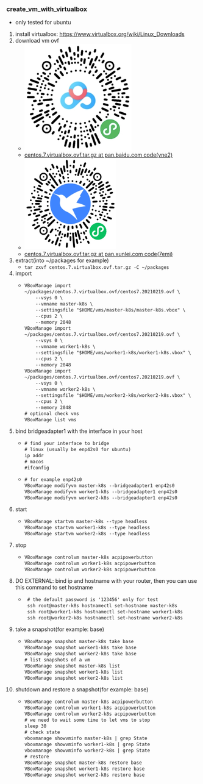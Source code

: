 ### create_vm_with_virtualbox

* only tested for ubuntu

1. install virtualbox: https://www.virtualbox.org/wiki/Linux_Downloads
2. download vm ovf
    * ![binary_code_for_vm_ovf.png](images/binary_code_for_vm_ovf.baidu.png)
    * [centos.7.virtualbox.ovf.tar.gz at pan.baidu.com code(vne2)](https://pan.baidu.com/s/1HpCvnnXlKRJrgF7jbmUvvQ)
    * ![binary_code_for_vm_ovf.png](images/binary_code_for_vm_ovf.xunlei.png)
    * [centos.7.virtualbox.ovf.tar.gz at pan.xunlei.com code(7emj)](https://pan.xunlei.com/s/VMW8PHxOeDC90M2JFNSamXceA1)
3. extract(into ~/packages for example)
    * ```tar zxvf centos.7.virtualbox.ovf.tar.gz -C ~/packages```
4. import
    * ```shell
      VBoxManage import ~/packages/centos.7.virtualbox.ovf/centos7.20210219.ovf \
          --vsys 0 \
          --vmname master-k8s \
          --settingsfile "$HOME/vms/master-k8s/master-k8s.vbox" \
          --cpus 2 \
          --memory 2048
      VBoxManage import ~/packages/centos.7.virtualbox.ovf/centos7.20210219.ovf \
          --vsys 0 \
          --vmname worker1-k8s \
          --settingsfile "$HOME/vms/worker1-k8s/worker1-k8s.vbox" \
          --cpus 2 \
          --memory 2048
      VBoxManage import ~/packages/centos.7.virtualbox.ovf/centos7.20210219.ovf \
          --vsys 0 \
          --vmname worker2-k8s \
          --settingsfile "$HOME/vms/worker2-k8s/worker2-k8s.vbox" \
          --cpus 2 \
          --memory 2048
      # optional check vms
      VBoxManage list vms
      ```
5. bind bridgeadapter1 with the interface in your host
    * ```shell
      # find your interface to bridge
      # linux (usually be enp42s0 for ubuntu)
      ip addr
      # macos
      #ifconfig
      ```
    * ```shell
      # for example enp42s0
      VBoxManage modifyvm master-k8s --bridgeadapter1 enp42s0
      VBoxManage modifyvm worker1-k8s --bridgeadapter1 enp42s0
      VBoxManage modifyvm worker2-k8s --bridgeadapter1 enp42s0
      ```
6. start
    * ```shell
      VBoxManage startvm master-k8s --type headless
      VBoxManage startvm worker1-k8s --type headless
      VBoxManage startvm worker2-k8s --type headless
      ```
7. stop
    * ```shell
      VBoxManage controlvm master-k8s acpipowerbutton
      VBoxManage controlvm worker1-k8s acpipowerbutton
      VBoxManage controlvm worker2-k8s acpipowerbutton
      ```
8. DO EXTERNAL: bind ip and hostname with your router, then you can use this command to set hostname
   * ```shell
      # the default password is '123456' only for test
      ssh root@master-k8s hostnamectl set-hostname master-k8s
      ssh root@worker1-k8s hostnamectl set-hostname worker1-k8s
      ssh root@worker2-k8s hostnamectl set-hostname worker2-k8s
      ```
9. take a snapshot(for example: base)
    * ```shell
      VBoxManage snapshot master-k8s take base
      VBoxManage snapshot worker1-k8s take base
      VBoxManage snapshot worker2-k8s take base
      # list snapshots of a vm
      VBoxManage snapshot master-k8s list
      VBoxManage snapshot worker1-k8s list
      VBoxManage snapshot worker2-k8s list
      ```
10. shutdown and restore a snapshot(for example: base)
    * ```shell
      VBoxManage controlvm master-k8s acpipowerbutton
      VBoxManage controlvm worker1-k8s acpipowerbutton
      VBoxManage controlvm worker2-k8s acpipowerbutton
      # we need to wait some time to let vms to stop
      sleep 30
      # check state
      vboxmanage showvminfo master-k8s | grep State
      vboxmanage showvminfo worker1-k8s | grep State
      vboxmanage showvminfo worker2-k8s | grep State
      # restore
      VBoxManage snapshot master-k8s restore base
      VBoxManage snapshot worker1-k8s restore base
      VBoxManage snapshot worker2-k8s restore base
      ```
